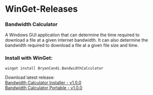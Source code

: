 # WinGet-Releases

### Bandwidth Calculator
A Windows GUI application that can determine the time required to download a file at a given internet bandwidth. It can also determine the bandwidth required to download a file at a given file size and time.

### Install with WinGet:
`winget install BryanCandi.BandwidthCalculator`

Download latest release:\
[Bandwidth Calculator Installer - v1.0.0](https://github.com/bryancandi/WinGet-Releases/releases/download/BandwidthCalculator/BandwidthCalculatorInstaller.msi)\
[Bandwidth Calculator Portable - v1.0.0](https://github.com/bryancandi/WinGet-Releases/releases/download/BandwidthCalculator/BandwidthCalculator-v1.0.0-Portable.zip)

##
